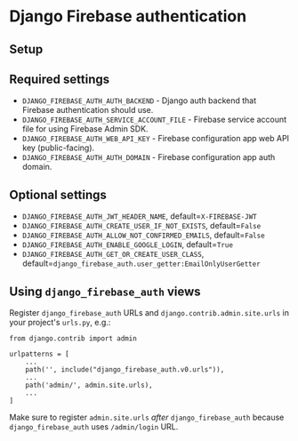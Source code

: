 # Django Firebase authentication

## Setup

## Required settings

* `DJANGO_FIREBASE_AUTH_AUTH_BACKEND` - Django auth backend that Firebase authentication should use.
* `DJANGO_FIREBASE_AUTH_SERVICE_ACCOUNT_FILE` - Firebase service account file for using Firebase Admin SDK.
* `DJANGO_FIREBASE_AUTH_WEB_API_KEY` - Firebase configuration app web API key (public-facing).
* `DJANGO_FIREBASE_AUTH_AUTH_DOMAIN` - Firebase configuration app auth domain.

## Optional settings

* `DJANGO_FIREBASE_AUTH_JWT_HEADER_NAME`, default=`X-FIREBASE-JWT`
* `DJANGO_FIREBASE_AUTH_CREATE_USER_IF_NOT_EXISTS`, default=`False`
* `DJANGO_FIREBASE_AUTH_ALLOW_NOT_CONFIRMED_EMAILS`, default=`False`
* `DJANGO_FIREBASE_AUTH_ENABLE_GOOGLE_LOGIN`, default=`True`
* `DJANGO_FIREBASE_AUTH_GET_OR_CREATE_USER_CLASS`, default=`django_firebase_auth.user_getter:EmailOnlyUserGetter`


## Using `django_firebase_auth` views

Register `django_firebase_auth` URLs and `django.contrib.admin.site.urls` in your project's `urls.py`, e.g.:

```
from django.contrib import admin

urlpatterns = [
    ...
    path('', include("django_firebase_auth.v0.urls")),
    ...
    path('admin/', admin.site.urls),
    ...
]
```
Make sure to register `admin.site.urls` _after_ `django_firebase_auth` because `django_firebase_auth` uses `/admin/login` URL.